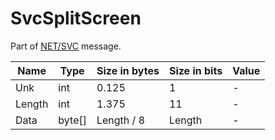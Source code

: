 # SvcSplitScreen

Part of [NET/SVC](../netsvc.md) message.

| Name | Type | Size in bytes | Size in bits | Value |
| --- | --- | --- | --- | --- |
| Unk | int | 0.125 | 1 | - |
| Length | int | 1.375 | 11 | - |
| Data | byte[] | Length / 8 | Length | - |
